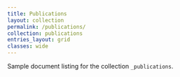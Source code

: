 ```yaml
---
title: Publications
layout: collection
permalink: /publications/
collection: publications
entries_layout: grid
classes: wide
---
```


Sample document listing for the collection `_publications`.

